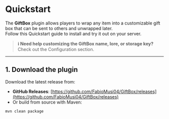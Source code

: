 # Quickstart

The **GiftBox** plugin allows players to wrap any item into a customizable gift box that can be sent to others and unwrapped later.\
Follow this Quickstart guide to install and try it out on your server.

> **ℹ️ Need help customizing the GiftBox name, lore, or storage key?**\
> Check out the Configuration section.

***

## 1. Download the plugin

Download the latest release from:

* **GitHub Releases**: [https://github.com/FabioMusi04/GiftBox/releases](https://github.com/FabioMusi04/GiftBox/releases)
* Or build from source with Maven:

```bash
mvn clean package
```
